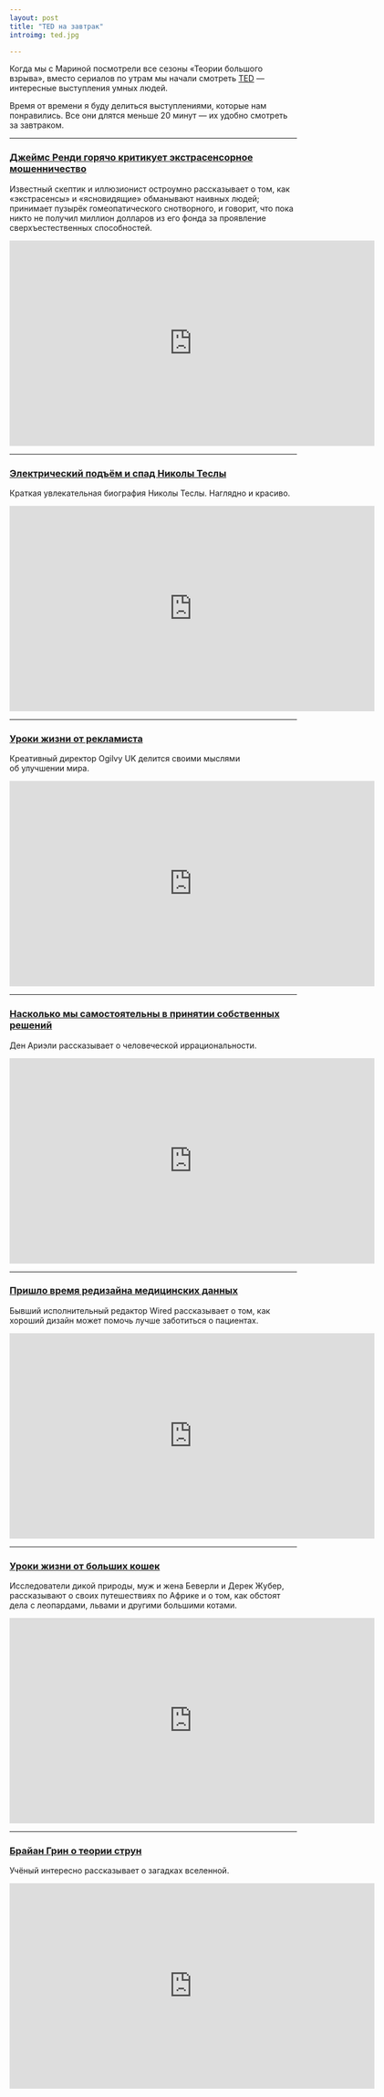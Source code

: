 ```yaml
---
layout: post
title: "TED на завтрак"
introimg: ted.jpg

---
```


<p class="lead">Когда мы с Мариной посмотрели все сезоны «Теории большого взрыва», вместо сериалов по утрам мы начали смотреть <a href="http://ted.com/">TED</a> — интересные выступления умных людей.</p>

Время от времени я буду делиться выступлениями, которые нам понравились. Все они длятся меньше 20 минут — их удобно смотреть за завтраком.

<!-- more -->

* * *

### [Джеймс Ренди горячо критикует экстрасенсорное мошенничество](http://www.ted.com/talks/lang/ru/james_randi.html)

Известный скептик и иллюзионист остроумно рассказывает о том, как «экстрасенсы» и «ясновидящие» обманывают наивных людей; принимает пузырёк гомеопатического снотворного, и говорит, что пока никто не получил миллион долларов из его фонда за проявление сверхъестественных способностей.

<iframe src="http://embed.ted.com/talks/lang/ru/james_randi.html" width="640" height="360" frameborder="0" scrolling="no" webkitAllowFullScreen mozallowfullscreen allowFullScreen></iframe>

* * *

### [Электрический подъём и спад Николы Теслы](http://on.ted.com/Tesla)
Краткая увлекательная биография Николы Теслы. Наглядно и красиво.

<iframe src="http://embed.ted.com/talks/lang/ru/marco_tempest_the_electric_rise_and_fall_of_nikola_tesla.html" width="640" height="360" frameborder="0" scrolling="no" webkitAllowFullScreen mozallowfullscreen allowFullScreen></iframe>

* * *

### [Уроки жизни от рекламиста](http://www.ted.com/talks/lang/ru/rory_sutherland_life_lessons_from_an_ad_man.html)
Креативный директор Ogilvy UK делится своими мыслями об улучшении мира.

<iframe src="http://embed.ted.com/talks/lang/ru/rory_sutherland_life_lessons_from_an_ad_man.html" width="640" height="360" frameborder="0" scrolling="no" webkitAllowFullScreen mozallowfullscreen allowFullScreen></iframe>

* * *

### [Насколько мы самостоятельны в принятии собственных решений](http://www.ted.com/talks/lang/ru/dan_ariely_asks_are_we_in_control_of_our_own_decisions.html)
Ден Ариэли рассказывает о человеческой иррациональности.

<iframe src="http://embed.ted.com/talks/lang/ru/dan_ariely_asks_are_we_in_control_of_our_own_decisions.html" width="640" height="360" frameborder="0" scrolling="no" webkitAllowFullScreen mozallowfullscreen allowFullScreen></iframe>

* * *

### [Пришло время редизайна медицинских данных](http://www.ted.com/talks/lang/ru/thomas_goetz_it_s_time_to_redesign_medical_data.html)
Бывший исполнительный редактор Wired рассказывает о том, как хороший дизайн может помочь лучше заботиться о пациентах.

<iframe src="http://embed.ted.com/talks/lang/ru/thomas_goetz_it_s_time_to_redesign_medical_data.html" width="640" height="360" frameborder="0" scrolling="no" webkitAllowFullScreen mozallowfullscreen allowFullScreen></iframe>

* * *

### [Уроки жизни от больших кошек](http://www.ted.com/talks/lang/ru/beverly_dereck_joubert_life_lessons_from_big_cats.html)
Исследователи дикой природы, муж и жена Беверли и Дерек Жубер, рассказывают о своих путешествиях по Африке и о том, как обстоят дела с леопардами, львами и другими большими котами.

<iframe src="http://embed.ted.com/talks/lang/ru/beverly_dereck_joubert_life_lessons_from_big_cats.html" width="640" height="360" frameborder="0" scrolling="no" webkitAllowFullScreen mozallowfullscreen allowFullScreen></iframe>

* * *

### [Брайан Грин о теории струн](http://www.ted.com/talks/lang/ru/brian_greene_on_string_theory.html)
Учёный интересно рассказывает о загадках вселенной.

<iframe src="http://embed.ted.com/talks/lang/ru/brian_greene_on_string_theory.html" width="640" height="360" frameborder="0" scrolling="no" webkitAllowFullScreen mozallowfullscreen allowFullScreen></iframe>
